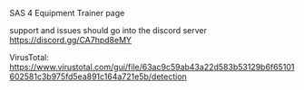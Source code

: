 SAS 4 Equipment Trainer page

support and issues should go into the discord server https://discord.gg/CA7hpd8eMY

VirusTotal: https://www.virustotal.com/gui/file/63ac9c59ab43a22d583b53129b6f65101602581c3b975fd5ea891c164a721e5b/detection
